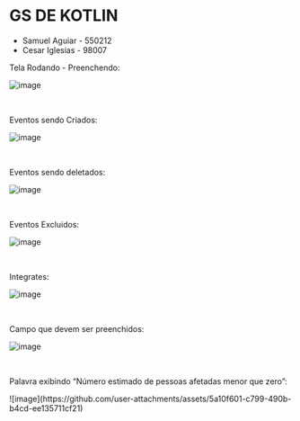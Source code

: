 # GS DE KOTLIN

- Samuel Aguiar - 550212
- Cesar Iglesias - 98007


<p>Tela Rodando - Preenchendo:</p>

![image](https://github.com/user-attachments/assets/95061a45-c34e-48f3-bd2a-094db8f12e07)

</br>

<p>Eventos sendo Criados:</p>

 ![image](https://github.com/user-attachments/assets/c8f9c91c-2e1e-4e34-860f-afdb24149897)

</br>

<p>Eventos sendo deletados:</p>

![image](https://github.com/user-attachments/assets/b8b1fa61-f6b6-4585-8f70-552e6d5bb065)

</br>

<p>Eventos Excluidos:</p>

 ![image](https://github.com/user-attachments/assets/dc3fdc0b-05e0-44d4-b6a7-7934cda0a907)

</br>

<p>Integrates:</p>

 ![image](https://github.com/user-attachments/assets/60f91d4c-dbe2-41e6-b68d-5c460133849a)

</br>

<p>Campo que devem ser preenchidos:</p>

 ![image](https://github.com/user-attachments/assets/001afe34-c24e-4098-a0ea-d3c9fe7a4737)

</br>

<p>Palavra exibindo “Número estimado de pessoas afetadas menor que zero”:</p>
![image](https://github.com/user-attachments/assets/5a10f601-c799-490b-b4cd-ee135711cf21)
